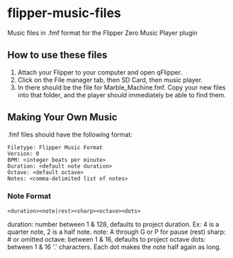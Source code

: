# flipper-music-files
Music files in .fmf format for the Flipper Zero Music Player plugin

## How to use these files

1. Attach your Flipper to your computer and open qFlipper.
2. Click on the File manager tab, then SD Card, then music player. 
3. In there should be the file for Marble_Machine.fmf. Copy your new files into that folder, and the player should immediately be able to find them.

## Making Your Own Music

.fmf files should have the following format:

```
Filetype: Flipper Music Format
Version: 0
BPM: <integer beats per minute>
Duration: <default note duration>
Octave: <default octave>
Notes: <comma-delimited list of notes>
```

### Note Format

`<duration><note|rest><sharp><octave><dots>`

duration: number between 1 & 128, defaults to project duration. Ex: 4 is a quarter note, 2 is a half note.
note: A through G or P for pause (rest)
sharp: # or omitted
octave: between 1 & 16, defaults to project octave
dots: between 1 & 16 '.' characters. Each dot makes the note half again as long.

